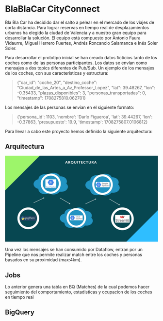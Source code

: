 # BlaBlaCar CityConnect

Bla Bla Car ha decidido dar el salto a pelear en el mercado de los viajes de corta distancia. Para lograr reservas en tiempo real de desplazamientos urbanos ha elegido la ciudad de Valencia y a nuestro gran equipo para desarrollar la solución. 
El equipo está compuesto por Antonio Faura Vidaurre, Miguel Herrero Fuertes, Andrés Roncancio Salamanca e Inés Soler Soler.

Para desarrollar el prototipo inicial se han creado datos ficticios tanto de los coches como de las personas participantes.
Los datos se envían como mensajes a dos topics diferentes de Pub/Sub.
Un ejemplo de los mensajes de los coches, con sus características y estructura: 
> {"car_id": "coche_20", "destino_coche": "Ciudad_de_las_Artes_a_Av_Professor_Lopez", "lat": 39.48267, "lon": -0.35433, "plazas_disponibles": 3, "personas_transportadas": 0, "timestamp": 1708275810.062701}

Los mensajes de las personas se envían en el siguiente formato:
> {'persona_id': 1103, 'nombre': 'Darío Figueroa', 'lat': 39.44267, 'lon': -0.37863, 'presupuesto': 19.9, 'timestamp': 1708275807.0106812}

Para llevar a cabo este proyecto hemos definido la siguiente arquitectura:

## Arquitectura
![Arquitectura BlaBlaCar CityConnect](BlaBlaCar_architecture.jpg)



Una vez los mensajes se han consumido por Dataflow, entran por un Pipeline que nos permite realizar match entre los coches y personas basados en su proximidad (max:4km).
## Jobs




Lo anterior genera una tabla en BQ (Matches) de la cual podemos hacer seguimiento del comportamiento, estadisticas y ocupacion de los coches en tiempo real

## BigQuery




